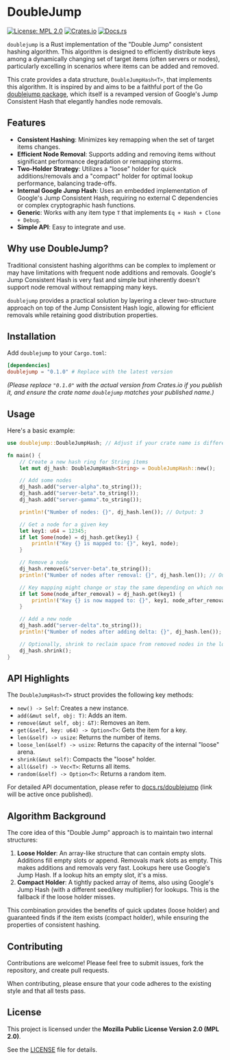 # DoubleJump

[![License: MPL 2.0](https://img.shields.io/badge/License-MPL%202.0-brightgreen.svg)](https://opensource.org/licenses/MPL-2.0)
[![Crates.io](https://img.shields.io/crates/v/doublejump.svg)](https://crates.io/crates/doublejump)
[![Docs.rs](https://docs.rs/doublejump/badge.svg)](https://docs.rs/doublejump)

`doublejump` is a Rust implementation of the "Double Jump" consistent hashing algorithm. This algorithm is designed to efficiently distribute keys among a dynamically changing set of target items (often servers or nodes), particularly excelling in scenarios where items can be added and removed.

This crate provides a data structure, `DoubleJumpHash<T>`, that implements this algorithm. It is inspired by and aims to be a faithful port of the Go [doublejump package](https://pkg.go.dev/github.com/rekby/doublejump), which itself is a revamped version of Google's Jump Consistent Hash that elegantly handles node removals.

## Features

*   **Consistent Hashing**: Minimizes key remapping when the set of target items changes.
*   **Efficient Node Removal**: Supports adding and removing items without significant performance degradation or remapping storms.
*   **Two-Holder Strategy**: Utilizes a "loose" holder for quick additions/removals and a "compact" holder for optimal lookup performance, balancing trade-offs.
*   **Internal Google Jump Hash**: Uses an embedded implementation of Google's Jump Consistent Hash, requiring no external C dependencies or complex cryptographic hash functions.
*   **Generic**: Works with any item type `T` that implements `Eq + Hash + Clone + Debug`.
*   **Simple API**: Easy to integrate and use.

## Why use DoubleJump?

Traditional consistent hashing algorithms can be complex to implement or may have limitations with frequent node additions and removals. Google's Jump Consistent Hash is very fast and simple but inherently doesn't support node removal without remapping many keys.

`doublejump` provides a practical solution by layering a clever two-structure approach on top of the Jump Consistent Hash logic, allowing for efficient removals while retaining good distribution properties.

## Installation

Add `doublejump` to your `Cargo.toml`:

```toml
[dependencies]
doublejump = "0.1.0" # Replace with the latest version
```
*(Please replace `"0.1.0"` with the actual version from Crates.io if you publish it, and ensure the crate name `doublejump` matches your published name.)*

## Usage

Here's a basic example:

```rust
use doublejump::DoubleJumpHash; // Adjust if your crate name is different in Cargo.toml

fn main() {
    // Create a new hash ring for String items
    let mut dj_hash: DoubleJumpHash<String> = DoubleJumpHash::new();

    // Add some nodes
    dj_hash.add("server-alpha".to_string());
    dj_hash.add("server-beta".to_string());
    dj_hash.add("server-gamma".to_string());

    println!("Number of nodes: {}", dj_hash.len()); // Output: 3

    // Get a node for a given key
    let key1: u64 = 12345;
    if let Some(node) = dj_hash.get(key1) {
        println!("Key {} is mapped to: {}", key1, node);
    }

    // Remove a node
    dj_hash.remove(&"server-beta".to_string());
    println!("Number of nodes after removal: {}", dj_hash.len()); // Output: 2

    // Key mapping might change or stay the same depending on which node was hit
    if let Some(node_after_removal) = dj_hash.get(key1) {
        println!("Key {} is now mapped to: {}", key1, node_after_removal);
    }

    // Add a new node
    dj_hash.add("server-delta".to_string());
    println!("Number of nodes after adding delta: {}", dj_hash.len()); // Output: 3

    // Optionally, shrink to reclaim space from removed nodes in the loose holder
    dj_hash.shrink();
}
```

## API Highlights

The `DoubleJumpHash<T>` struct provides the following key methods:

*   `new() -> Self`: Creates a new instance.
*   `add(&mut self, obj: T)`: Adds an item.
*   `remove(&mut self, obj: &T)`: Removes an item.
*   `get(&self, key: u64) -> Option<T>`: Gets the item for a key.
*   `len(&self) -> usize`: Returns the number of items.
*   `loose_len(&self) -> usize`: Returns the capacity of the internal "loose" arena.
*   `shrink(&mut self)`: Compacts the "loose" holder.
*   `all(&self) -> Vec<T>`: Returns all items.
*   `random(&self) -> Option<T>`: Returns a random item.

For detailed API documentation, please refer to [docs.rs/doublejump](https://docs.rs/doublejump) (link will be active once published).

## Algorithm Background

The core idea of this "Double Jump" approach is to maintain two internal structures:

1.  **Loose Holder**: An array-like structure that can contain empty slots. Additions fill empty slots or append. Removals mark slots as empty. This makes additions and removals very fast. Lookups here use Google's Jump Hash. If a lookup hits an empty slot, it's a miss.
2.  **Compact Holder**: A tightly packed array of items, also using Google's Jump Hash (with a different seed/key multiplier) for lookups. This is the fallback if the loose holder misses.

This combination provides the benefits of quick updates (loose holder) and guaranteed finds if the item exists (compact holder), while ensuring the properties of consistent hashing.

## Contributing

Contributions are welcome! Please feel free to submit issues, fork the repository, and create pull requests.

When contributing, please ensure that your code adheres to the existing style and that all tests pass.

## License

This project is licensed under the **Mozilla Public License Version 2.0 (MPL 2.0)**.

See the [LICENSE](LICENSE) file for details.